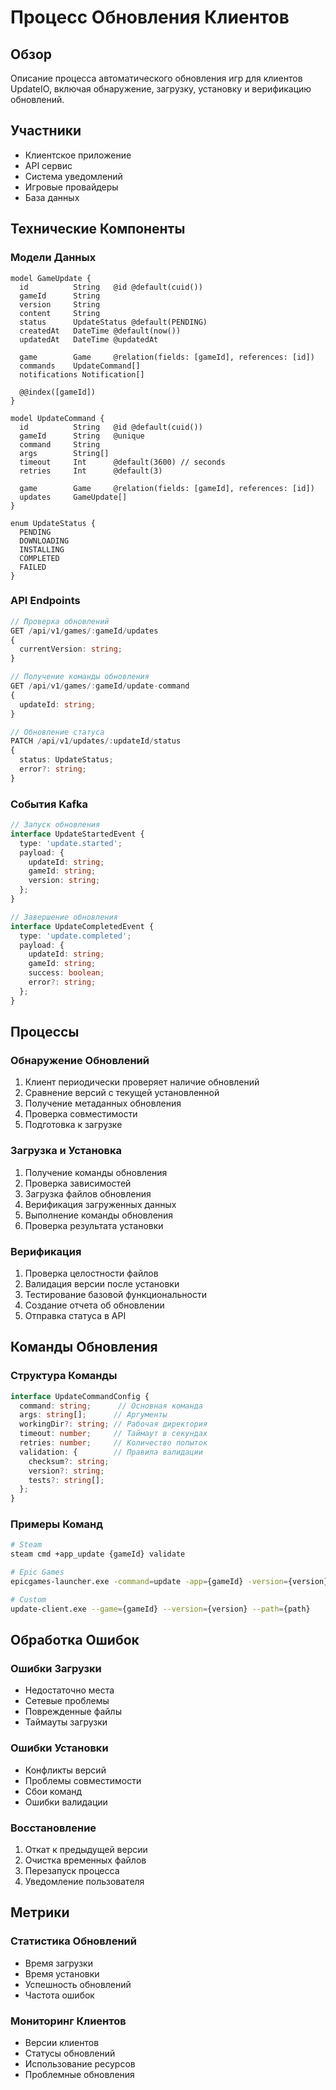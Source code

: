 # Процесс Обновления Клиентов

## Обзор
Описание процесса автоматического обновления игр для клиентов UpdateIO, включая обнаружение, загрузку, установку и верификацию обновлений.

## Участники
- Клиентское приложение
- API сервис
- Система уведомлений
- Игровые провайдеры
- База данных

## Технические Компоненты

### Модели Данных
```prisma
model GameUpdate {
  id          String   @id @default(cuid())
  gameId      String
  version     String
  content     String
  status      UpdateStatus @default(PENDING)
  createdAt   DateTime @default(now())
  updatedAt   DateTime @updatedAt

  game        Game     @relation(fields: [gameId], references: [id])
  commands    UpdateCommand[]
  notifications Notification[]

  @@index([gameId])
}

model UpdateCommand {
  id          String   @id @default(cuid())
  gameId      String   @unique
  command     String
  args        String[]
  timeout     Int      @default(3600) // seconds
  retries     Int      @default(3)
  
  game        Game     @relation(fields: [gameId], references: [id])
  updates     GameUpdate[]
}

enum UpdateStatus {
  PENDING
  DOWNLOADING
  INSTALLING
  COMPLETED
  FAILED
}
```

### API Endpoints
```typescript
// Проверка обновлений
GET /api/v1/games/:gameId/updates
{
  currentVersion: string;
}

// Получение команды обновления
GET /api/v1/games/:gameId/update-command
{
  updateId: string;
}

// Обновление статуса
PATCH /api/v1/updates/:updateId/status
{
  status: UpdateStatus;
  error?: string;
}
```

### События Kafka
```typescript
// Запуск обновления
interface UpdateStartedEvent {
  type: 'update.started';
  payload: {
    updateId: string;
    gameId: string;
    version: string;
  };
}

// Завершение обновления
interface UpdateCompletedEvent {
  type: 'update.completed';
  payload: {
    updateId: string;
    gameId: string;
    success: boolean;
    error?: string;
  };
}
```

## Процессы

### Обнаружение Обновлений
1. Клиент периодически проверяет наличие обновлений
2. Сравнение версий с текущей установленной
3. Получение метаданных обновления
4. Проверка совместимости
5. Подготовка к загрузке

### Загрузка и Установка
1. Получение команды обновления
2. Проверка зависимостей
3. Загрузка файлов обновления
4. Верификация загруженных данных
5. Выполнение команды обновления
6. Проверка результата установки

### Верификация
1. Проверка целостности файлов
2. Валидация версии после установки
3. Тестирование базовой функциональности
4. Создание отчета об обновлении
5. Отправка статуса в API

## Команды Обновления

### Структура Команды
```typescript
interface UpdateCommandConfig {
  command: string;      // Основная команда
  args: string[];      // Аргументы
  workingDir?: string; // Рабочая директория
  timeout: number;     // Таймаут в секундах
  retries: number;     // Количество попыток
  validation: {        // Правила валидации
    checksum?: string;
    version?: string;
    tests?: string[];
  };
}
```

### Примеры Команд
```bash
# Steam
steam cmd +app_update {gameId} validate

# Epic Games
epicgames-launcher.exe -command=update -app={gameId} -version={version}

# Custom
update-client.exe --game={gameId} --version={version} --path={path}
```

## Обработка Ошибок

### Ошибки Загрузки
- Недостаточно места
- Сетевые проблемы
- Поврежденные файлы
- Таймауты загрузки

### Ошибки Установки
- Конфликты версий
- Проблемы совместимости
- Сбои команд
- Ошибки валидации

### Восстановление
1. Откат к предыдущей версии
2. Очистка временных файлов
3. Перезапуск процесса
4. Уведомление пользователя

## Метрики

### Статистика Обновлений
- Время загрузки
- Время установки
- Успешность обновлений
- Частота ошибок

### Мониторинг Клиентов
- Версии клиентов
- Статусы обновлений
- Использование ресурсов
- Проблемные обновления 
